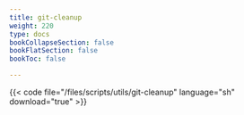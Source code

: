 ```yaml
---
title: git-cleanup
weight: 220
type: docs
bookCollapseSection: false
bookFlatSection: false
bookToc: false

---
```


{{< code file="/files/scripts/utils/git-cleanup" language="sh" download="true" >}}
